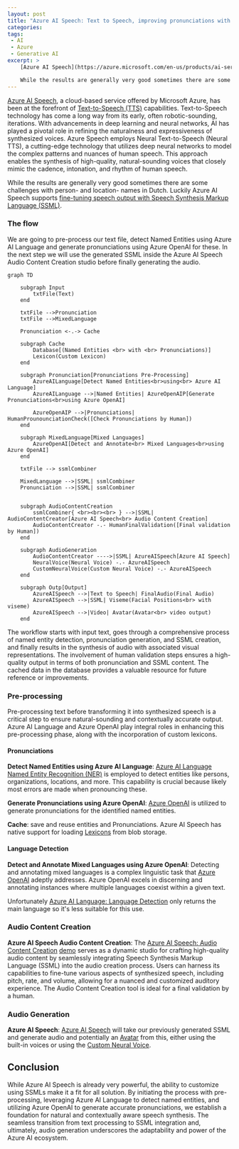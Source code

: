 ```yaml
---
layout: post
title: "Azure AI Speech: Text to Speech, improving pronunciations with AI"
categories: 
tags:
 - AI
 - Azure
 - Generative AI
excerpt: >
    [Azure AI Speech](https://azure.microsoft.com/en-us/products/ai-services/ai-speech), a cloud-based service offered by Microsoft Azure, has been at the forefront of [Text-to-Speech (TTS)](https://learn.microsoft.com/en-us/azure/ai-services/speech-service/text-to-speech) capabilities. Text-to-Speech technology has come a long way from its early, often robotic-sounding, iterations. With advancements in deep learning and neural networks, AI has played a pivotal role in refining the naturalness and expressiveness of synthesized voices. Azure Speech employs Neural Text-to-Speech (Neural TTS), a cutting-edge technology that utilizes deep neural networks to model the complex patterns and nuances of human speech. This approach enables the synthesis of high-quality, natural-sounding voices that closely mimic the cadence, intonation, and rhythm of human speech. 

    While the results are generally very good sometimes there are some challenges with person- and location- names in Dutch. Luckily Azure AI Speech supports [fine-tuning speech output with Speech Synthesis Markup Language (SSML)](https://learn.microsoft.com/en-us/azure/ai-services/speech-service/speech-synthesis-markup). 
---
```


[Azure AI Speech](https://azure.microsoft.com/en-us/products/ai-services/ai-speech), a cloud-based service offered by Microsoft Azure, has been at the forefront of [Text-to-Speech (TTS)](https://learn.microsoft.com/en-us/azure/ai-services/speech-service/text-to-speech) capabilities. Text-to-Speech technology has come a long way from its early, often robotic-sounding, iterations. With advancements in deep learning and neural networks, AI has played a pivotal role in refining the naturalness and expressiveness of synthesized voices. Azure Speech employs Neural Text-to-Speech (Neural TTS), a cutting-edge technology that utilizes deep neural networks to model the complex patterns and nuances of human speech. This approach enables the synthesis of high-quality, natural-sounding voices that closely mimic the cadence, intonation, and rhythm of human speech. 

While the results are generally very good sometimes there are some challenges with person- and location- names in Dutch. Luckily Azure AI Speech supports [fine-tuning speech output with Speech Synthesis Markup Language (SSML)](https://learn.microsoft.com/en-us/azure/ai-services/speech-service/speech-synthesis-markup). 



### The flow

We are going to pre-process our text file, detect Named Entities using Azure AI Language and generate pronunciations using Azure OpenAI for these. In the next step we will use the generated SSML inside the Azure AI Speech Audio Content Creation studio before finally generating the audio.

```mermaid
graph TD

    subgraph Input
        txtFile(Text)
    end

    txtFile -->Pronunciation
    txtFile -->MixedLanguage

    Pronunciation <-.-> Cache

    subgraph Cache
        Database[(Named Entities <br> with <br> Pronunciations)]
        Lexicon(Custom Lexicon)
    end

    subgraph Pronunciation[Pronunciations Pre-Processing]
        AzureAILanguage[Detect Named Entities<br>using<br> Azure AI Language]
        AzureAILanguage -->|Named Entities| AzureOpenAIP[Generate Pronunciations<br>using Azure OpenAI]
        
        AzureOpenAIP -->|Pronunciations| HumanProunounciationCheck([Check Pronunciations by Human])
    end

    subgraph MixedLanguage[Mixed Languages]
        AzureOpenAI[Detect and Annotate<br> Mixed Languages<br>using Azure OpenAI]
    end

    txtFile --> ssmlCombiner
    
    MixedLanguage -->|SSML| ssmlCombiner
    Pronunciation -->|SSML| ssmlCombiner


    subgraph AudioContentCreation   
        ssmlCombiner{ <br><br><br> } -->|SSML| AudioContentCreator[Azure AI Speech<br> Audio Content Creation] 
        AudioContentCreator -.- HumanFinalValidation([Final validation by Human])
    end

    subgraph AudioGeneration
        AudioContentCreator ---->|SSML| AzureAISpeech[Azure AI Speech]        
        NeuralVoice(Neural Voice) -.- AzureAISpeech
        CustomNeuralVoice(Custom Neural Voice) -.- AzureAISpeech
    end

    subgraph Outp[Output]
        AzureAISpeech -->|Text to Speech| FinalAudio(Final Audio)
        AzureAISpeech -->|SSML| Viseme(Facial Positions<br> with viseme)
        AzureAISpeech -->|Video| Avatar(Avatar<br> video output)
    end

```

The workflow starts with input text, goes through a comprehensive process of named entity detection, pronunciation generation, and SSML creation, and finally results in the synthesis of audio with associated visual representations. The involvement of human validation steps ensures a high-quality output in terms of both pronunciation and SSML content. The cached data in the database provides a valuable resource for future reference or improvements.

### Pre-processing 

Pre-processing text before transforming it into synthesized speech is a critical step to ensure natural-sounding and contextually accurate output. Azure AI Language and Azure OpenAI play integral roles in enhancing this pre-processing phase, along with the incorporation of custom lexicons.

#### Pronunciations

__Detect Named Entities using Azure AI Language__: [Azure AI Language Named Entity Recognition (NER)](https://learn.microsoft.com/en-us/azure/ai-services/language-service/named-entity-recognition/overview) is employed to detect entities like persons, organizations, locations, and more. This capability is crucial because likely most errors are made when pronouncing these.

__Generate Pronunciations using Azure OpenAI__: [Azure OpenAI](https://learn.microsoft.com/en-us/azure/ai-services/openai/) is utilized to generate pronunciations for the identified named entities. 

__Cache__: save and reuse entities and Pronunciations. Azure AI Speech has native support for loading [Lexicons](https://learn.microsoft.com/en-us/azure/ai-services/speech-service/speech-synthesis-markup-pronunciation#custom-lexicon-file-examples) from blob storage. 

#### Language Detection

__Detect and Annotate Mixed Languages using Azure OpenAI__: Detecting and annotating mixed languages is a complex linguistic task that [Azure OpenAI](https://learn.microsoft.com/en-us/azure/ai-services/openai/) adeptly addresses. Azure OpenAI excels in discerning and annotating instances where multiple languages coexist within a given text. 

Unfortunately [Azure AI Language: Language Detection](https://learn.microsoft.com/en-us/azure/ai-services/language-service/language-detection/overview) only returns the main language so it's less suitable for this use.

### Audio Content Creation

__Azure AI Speech Audio Content Creation__: The [Azure AI Speech: Audio Content Creation](https://learn.microsoft.com/en-us/azure/ai-services/speech-service/how-to-audio-content-creation) [demo](https://speech.microsoft.com/audiocontentcreation) serves as a dynamic studio for crafting high-quality audio content by seamlessly integrating Speech Synthesis Markup Language (SSML) into the audio creation process. Users can harness its capabilities to fine-tune various aspects of synthesized speech, including pitch, rate, and volume, allowing for a nuanced and customized auditory experience. The Audio Content Creation tool is ideal for a final validation by a human.

### Audio Generation

__Azure AI Speech__: [Azure AI Speech](https://azure.microsoft.com/en-us/products/ai-services/ai-speech) will take our previously generated SSML and generate audio and potentially an [Avatar](https://learn.microsoft.com/en-us/azure/ai-services/speech-service/text-to-speech-avatar/what-is-text-to-speech-avatar) from this, either using the built-in voices or using the [Custom Neural Voice](https://learn.microsoft.com/en-us/azure/ai-services/speech-service/custom-neural-voice).

## Conclusion

While Azure AI Speech is already very powerful, the ability to customize using SSMLs make it a fit for all solution. By initiating the process with pre-processing, leveraging Azure AI Language to detect named entities, and utilizing Azure OpenAI to generate accurate pronunciations, we establish a foundation for natural and contextually aware speech synthesis. The seamless transition from text processing to SSML integration and, ultimately, audio generation underscores the adaptability and power of the Azure AI ecosystem. 

